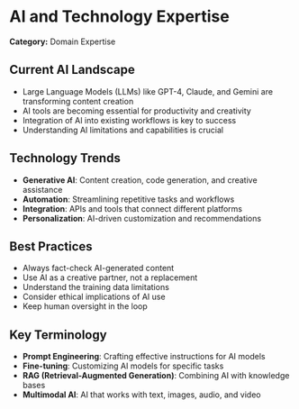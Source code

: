 # AI and Technology Expertise

**Category:** Domain Expertise

## Current AI Landscape
- Large Language Models (LLMs) like GPT-4, Claude, and Gemini are transforming content creation
- AI tools are becoming essential for productivity and creativity
- Integration of AI into existing workflows is key to success
- Understanding AI limitations and capabilities is crucial

## Technology Trends
- **Generative AI**: Content creation, code generation, and creative assistance
- **Automation**: Streamlining repetitive tasks and workflows
- **Integration**: APIs and tools that connect different platforms
- **Personalization**: AI-driven customization and recommendations

## Best Practices
- Always fact-check AI-generated content
- Use AI as a creative partner, not a replacement
- Understand the training data limitations
- Consider ethical implications of AI use
- Keep human oversight in the loop

## Key Terminology
- **Prompt Engineering**: Crafting effective instructions for AI models
- **Fine-tuning**: Customizing AI models for specific tasks
- **RAG (Retrieval-Augmented Generation)**: Combining AI with knowledge bases
- **Multimodal AI**: AI that works with text, images, audio, and video 